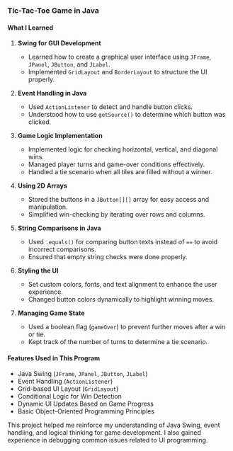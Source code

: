 ### Tic-Tac-Toe Game in Java

#### What I Learned
1. **Swing for GUI Development**
   - Learned how to create a graphical user interface using `JFrame`, `JPanel`, `JButton`, and `JLabel`.
   - Implemented `GridLayout` and `BorderLayout` to structure the UI properly.

2. **Event Handling in Java**
   - Used `ActionListener` to detect and handle button clicks.
   - Understood how to use `getSource()` to determine which button was clicked.

3. **Game Logic Implementation**
   - Implemented logic for checking horizontal, vertical, and diagonal wins.
   - Managed player turns and game-over conditions effectively.
   - Handled a tie scenario when all tiles are filled without a winner.

4. **Using 2D Arrays**
   - Stored the buttons in a `JButton[][]` array for easy access and manipulation.
   - Simplified win-checking by iterating over rows and columns.

5. **String Comparisons in Java**
   - Used `.equals()` for comparing button texts instead of `==` to avoid incorrect comparisons.
   - Ensured that empty string checks were done properly.

6. **Styling the UI**
   - Set custom colors, fonts, and text alignment to enhance the user experience.
   - Changed button colors dynamically to highlight winning moves.

7. **Managing Game State**
   - Used a boolean flag (`gameOver`) to prevent further moves after a win or tie.
   - Kept track of the number of turns to determine a tie scenario.

#### Features Used in This Program
- Java Swing (`JFrame`, `JPanel`, `JButton`, `JLabel`)
- Event Handling (`ActionListener`)
- Grid-based UI Layout (`GridLayout`)
- Conditional Logic for Win Detection
- Dynamic UI Updates Based on Game Progress
- Basic Object-Oriented Programming Principles

This project helped me reinforce my understanding of Java Swing, event handling, and logical thinking for game development. I also gained experience in debugging common issues related to UI programming.


